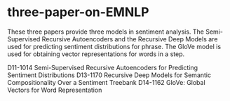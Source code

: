 # three-paper-on-EMNLP
These three papers provide three models in sentiment analysis. 
The Semi-Supervised Recursive Autoencoders and the Recursive Deep Models are used for predicting sentiment distributions for phrase. 
The GloVe model is used for obtaining vector representations for words in a step. 

D11-1014 Semi-Supervised Recursive Autoencoders for Predicting Sentiment Distributions
D13-1170 Recursive Deep Models for Semantic Compositionality Over a Sentiment Treebank 
D14-1162 GloVe: Global Vectors for Word Representation

